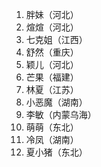 1. 胖妹（河北）
2. 煊煊（河北）
3. 七克姐（江西）
4. 舒然（重庆）
5. 颖儿（河北）
6. 芒果（福建）
7. 林夏（江苏）
8. 小恶魔（湖南）
9. 李敏（内蒙乌海）
10. 萌萌（东北）
11. 冷凤（湖南）
12. 夏小猪（东北）